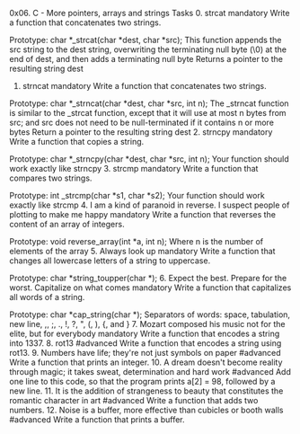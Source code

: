 0x06. C - More pointers, arrays and strings
Tasks
0. strcat
mandatory
Write a function that concatenates two strings.

Prototype: char *_strcat(char *dest, char *src);
This function appends the src string to the dest string, overwriting the terminating null byte (\0) at the end of dest, and then adds a terminating null byte
Returns a pointer to the resulting string dest
1. strncat
mandatory
Write a function that concatenates two strings.

Prototype: char *_strncat(char *dest, char *src, int n);
The _strncat function is similar to the _strcat function, except that
it will use at most n bytes from src; and
src does not need to be null-terminated if it contains n or more bytes
Return a pointer to the resulting string dest
2. strncpy
mandatory
Write a function that copies a string.

Prototype: char *_strncpy(char *dest, char *src, int n);
Your function should work exactly like strncpy
3. strcmp
mandatory
Write a function that compares two strings.

Prototype: int _strcmp(char *s1, char *s2);
Your function should work exactly like strcmp
4. I am a kind of paranoid in reverse. I suspect people of plotting to make me happy
mandatory
Write a function that reverses the content of an array of integers.

Prototype: void reverse_array(int *a, int n);
Where n is the number of elements of the array
5. Always look up
mandatory
Write a function that changes all lowercase letters of a string to uppercase.

Prototype: char *string_toupper(char *);
6. Expect the best. Prepare for the worst. Capitalize on what comes
mandatory
Write a function that capitalizes all words of a string.

Prototype: char *cap_string(char *);
Separators of words: space, tabulation, new line, ,, ;, ., !, ?, ", (, ), {, and }
7. Mozart composed his music not for the elite, but for everybody
mandatory
Write a function that encodes a string into 1337.
8. rot13
#advanced
Write a function that encodes a string using rot13.
9. Numbers have life; they're not just symbols on paper
#advanced
Write a function that prints an integer.
10. A dream doesn't become reality through magic; it takes sweat, determination and hard work
#advanced
Add one line to this code, so that the program prints a[2] = 98, followed by a new line.
11. It is the addition of strangeness to beauty that constitutes the romantic character in art
#advanced
Write a function that adds two numbers.
12. Noise is a buffer, more effective than cubicles or booth walls
#advanced
Write a function that prints a buffer.


